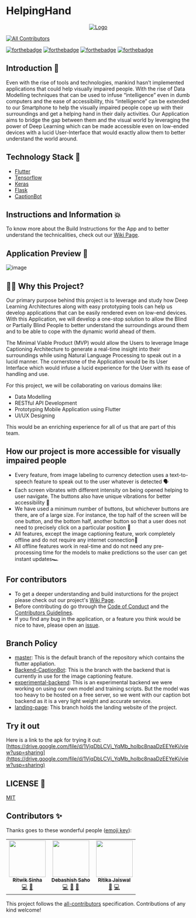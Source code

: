 # HelpingHand

<p align="center">
  <a href="https://github.com/HarshCasper/HelpingHand">
    <img src="https://cdn.discordapp.com/attachments/757614604070289558/761243667000066138/Final_HH_logo.jpg" alt="Logo" >
  </a>
  
  
<!-- ALL-CONTRIBUTORS-BADGE:START - Do not remove or modify this section -->
[![All Contributors](https://img.shields.io/badge/all_contributors-3-orange.svg?style=flat-square)](#contributors-)
<!-- ALL-CONTRIBUTORS-BADGE:END -->

[![forthebadge](https://forthebadge.com/images/badges/built-by-developers.svg)](https://forthebadge.com)
[![forthebadge](https://forthebadge.com/images/badges/powered-by-responsibility.svg)](https://forthebadge.com)
[![forthebadge](https://forthebadge.com/images/badges/open-source.svg)](https://forthebadge.com)
[![forthebadge](https://forthebadge.com/images/badges/made-with-reason.svg)](https://forthebadge.com)

## Introduction 📌

Even with the rise of tools and technologies, mankind hasn’t implemented applications that could help visually impaired people. With the rise of Data Modelling techniques that can be used to infuse “intelligence” even in dumb computers and the ease of accessibility, this “intelligence” can be extended to our Smartphone to help the visually impaired people cope up with their surroundings and get a helping hand in their daily activities. Our Application aims to bridge the gap between them and the visual world by leveraging the power of Deep Learning which can be made accessible even on low-ended devices with a lucid User-Interface that would exactly allow them to better understand the world around.

## Technology Stack 🏁

* [Flutter](https://flutter.dev/)
* [Tensorflow](https://www.tensorflow.org/)
* [Keras](https://keras.io/)
* [Flask](https://flask.palletsprojects.com/)
* [CaptionBot](https://www.captionbot.ai/)

## Instructions and Information 💥

To know more about the Build Instructions for the App and to better understand the technicalities, check out our [Wiki Page](https://github.com/HarshCasper/HelpingHand/wiki).

## Application Preview 👀

![image](https://i.imgur.com/oPeEnTU.png)


## 🏃‍♂️ Why this Project?

Our primary purpose behind this project is to leverage and study how Deep Learning Architectures along with easy prototyping tools can help us develop applications that can be easily rendered even on low-end devices. With this Application, we will develop a one-stop solution to allow the Blind or Partially Blind People to better understand the surroundings around them and to be able to cope with the dynamic world ahead of them. 

The Minimal Viable Product (MVP) would allow the Users to leverage Image Captioning Architecture to generate a real-time insight into their surroundings while using Natural Language Processing to speak out in a lucid manner. The cornerstone of the Application would be its User Interface which would infuse a lucid experience for the User with its ease of handling and use.

For this project, we will be collaborating on various domains like: 
- Data Modelling
- RESTful API Development
- Prototyping Mobile Application using Flutter 
- UI/UX Designing

This would be an enriching experience for all of us that are part of this team.

## How our project is more accessible for visually impaired people

- Every feature, from image labeling to currency detection uses a text-to-speech feature to speak out to the user whatever is detected 🗣️
- Each screen vibrates with different intensity on being opened helping to user navigate. The buttons also have unique vibrations for better accessibility 📳
- We have used a minimum number of buttons, but whichever buttons are there, are of a large size. For instance, the top half of the screen will be one button, and the bottom half, another button so that a user does not need to precisely click on a particular position 🔘
- All features, except the image captioning feature, work completely offline and do not require any internet connection📶
- All offline features work in real-time and do not need any pre-processing time for the models to make predictions so the user can get instant updates🏎️

## For contributors

- To get a deeper understanding and build insturctions for the project please check out our project's [Wiki Page](https://github.com/HarshCasper/HelpingHand/wiki).
- Before contributing do go through the [Code of Conduct](https://github.com/HarshCasper/HelpingHand/blob/master/CODE_OF_CONDUCT.md) and the [Contributors Guidelines](https://github.com/HarshCasper/HelpingHand/blob/master/CONTRIBUTING.md). 
- If you find any bug in the application, or a feature you think would be nice to have, please open an [issue](https://github.com/HarshCasper/HelpingHand/issues).

## Branch Policy

- [master](https://github.com/HarshCasper/HelpingHand): This is the default branch of the repository which contains the flutter appliation. 
- [Backend-CaptionBot](https://github.com/HarshCasper/HelpingHand/tree/Backend-CaptionBot): This is the branch with the backend that is currently in use for the image captioning feature. 
- [experimental-backend](https://github.com/HarshCasper/HelpingHand/tree/experimental-backend): This is an experimental backend we were working on using our own model and training scripts. But the model was too heavy to be hosted on a free server, so we went with our caption bot backend as it is a very light weight and accurate service. 
- [landing-page](https://github.com/HarshCasper/HelpingHand/tree/landing-page): This branch holds the landing website of the project. 

## Try it out

Here is a link to the apk for trying it out: [https://drive.google.com/file/d/1VjqDbLCVj_YqMb_hoIbc8naaDzEEYeKj/view?usp=sharing](https://drive.google.com/file/d/1VjqDbLCVj_YqMb_hoIbc8naaDzEEYeKj/view?usp=sharing)

## LICENSE 📜

[MIT](https://github.com/HarshCasper/HelpingHand/blob/master/LICENSE)

## Contributors ✨

Thanks goes to these wonderful people ([emoji key](https://allcontributors.org/docs/en/emoji-key)):

<!-- ALL-CONTRIBUTORS-LIST:START - Do not remove or modify this section -->
<!-- prettier-ignore-start -->
<!-- markdownlint-disable -->
<table>
  <tr>
    <td align="center"><a href="https://www.linkedin.com/in/ritwik-sinha-8854a2146/"><img src="https://avatars.githubusercontent.com/Ritwik880" width="100px;" alt=""/><br /><sub><b>Ritwik Sinha</b></sub></a><br /><a href="https://github.com/Ritwik880/Helping-Hand/commits?author=agg-ritwik" title="Code">💻</a> <a href="#ideas-agg-ritwik" title="Ideas, Planning, & Feedback">🤔</a></td>
    <td align="center"><a href="https://yashk2000.github.io/"><img src="https://avatars.githubusercontent.com/debck" width="100px;" alt=""/><br /><sub><b>Debashish Saho</b></sub></a><br /><a href="https://github.com/18-Ritika/HelpingHand/commits?author=yashk2000" title="Code">💻</a> <a href="https://github.com/Ritwik880/Helping-Hand/commits?author=yashk2000" title="Documentation">📖</a> <a href="#ideas-yashk2000" title="Ideas, Planning, & Feedback">🤔</a></td>
    <td align="center"><a href="https://github.com/18-Ritika"><img src="https://avatars.githubusercontent.com/18-Ritika" width="100px;" alt=""/><br /><sub><b>Ritika Jaiswal</b></sub></a><br /><a href="https://github.com/18-Ritika/Helping-Hand/commits?author=harshcasper" title="Documentation">📖</a> <a href="https://github.com/18-Ritika/HelpingHand/commits?author=harshcasper" title="Code">💻</a></td>
  </tr>
</table>

<!-- markdownlint-enable -->
<!-- prettier-ignore-end -->
<!-- ALL-CONTRIBUTORS-LIST:END -->

This project follows the [all-contributors](https://github.com/all-contributors/all-contributors) specification. Contributions of any kind welcome!
